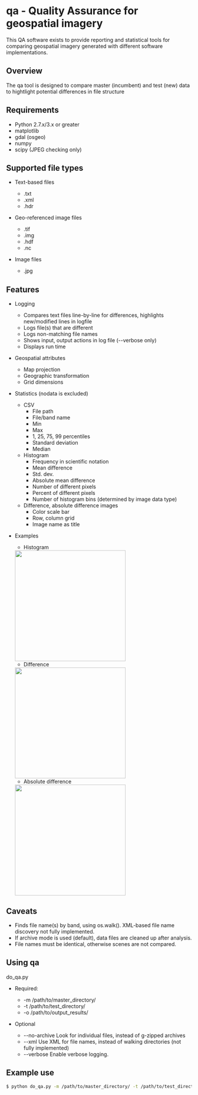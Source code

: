 # qa - Quality Assurance for geospatial imagery
This QA software exists to provide reporting and statistical tools for comparing geospatial imagery generated with different software implementations.

## Overview
The qa tool is designed to compare master (incumbent) and test (new) data to hightlight potential differences in file structure 

## Requirements
* Python 2.7.x/3.x or greater
* matplotlib
* gdal (osgeo)
* numpy
* scipy (JPEG checking only)

## Supported file types
* Text-based files
  * .txt
  * .xml
  * .hdr

* Geo-referenced image files
  * .tif
  * .img
  * .hdf
  * .nc

* Image files
  * .jpg

## Features
* Logging
  * Compares text files line-by-line for differences, highlights new/modified lines in logfile
  * Logs file(s) that are different
  * Logs non-matching file names
  * Shows input, output actions in log file (--verbose only)
  * Displays run time

* Geospatial attributes
  * Map projection
  * Geographic transformation
  * Grid dimensions

* Statistics (nodata is excluded)
  * CSV
    * File path
    * File/band name
    * Min
    * Max
    * 1, 25, 75, 99 percentiles
    * Standard deviation
    * Median
  * Histogram
    * Frequency in scientific notation
    * Mean difference
    * Std. dev.
    * Absolute mean difference
    * Number of different pixels
    * Percent of different pixels
    * Number of histogram bins (determined by image data type)
  * Difference, absolute difference images
    * Color scale bar
    * Row, column grid
    * Image name as title

* Examples
  * Histogram
  <img src="https://github.com/stevefoga/landsat-tools/raw/master/qa/assets/LC08_L1TP_047027_20131014_20170117_01_T1_sr_band3.img_diff_0_hist.png" width="300">

  * Difference
  <img src="https://github.com/stevefoga/landsat-tools/raw/master/qa/assets/LC08_L1TP_047027_20131014_20170117_01_T1_sr_band3.img_diff_0.png" width="300">

  * Absolute difference
  <img src="https://github.com/stevefoga/landsat-tools/raw/master/qa/assets/LC08_L1TP_047027_20131014_20170117_01_T1_sr_band3.img_abs_diff_0.png" width="300">


## Caveats
* Finds file name(s) by band, using os.walk(). XML-based file name discovery not fully implemented.
* If archive mode is used (default), data files are cleaned up after analysis.
* File names must be identical, otherwise scenes are not compared.

## Using qa
do_qa.py 
  
  * Required:
    * -m /path/to/master_directory/
    * -t /path/to/test_directory/
    * -o /path/to/output_results/
  
  * Optional
    * --no-archive Look for individual files, instead of g-zipped archives
    * --xml Use XML for file names, instead of walking directories (not fully implemented)
    * --verbose Enable verbose logging.

## Example use
```bash
$ python do_qa.py -m /path/to/master_directory/ -t /path/to/test_directory/ -o /path/to/output_results/ --verbose
```

